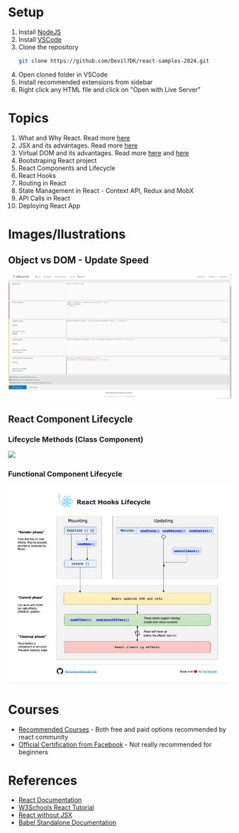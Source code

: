 # Setup

1. Install [NodeJS](https://nodejs.org/en/download)
2. Install [VSCode](https://code.visualstudio.com/download)
3. Clone the repository
   ```sh
   git clone https://github.com/Devil7DK/react-samples-2024.git
   ```
4. Open cloned folder in VSCode
5. Install recommended extensions from sidebar
6. Right click any HTML file and click on "Open with Live Server"

# Topics

1. What and Why React. Read more [here](https://legacy.reactjs.org/tutorial/tutorial.html#what-is-react)
2. JSX and its advantages. Read more [here](https://legacy.reactjs.org/docs/introducing-jsx.html)
3. Virtual DOM and its advantages. Read more [here](https://reactjs.org/docs/faq-internals.html) and [here](https://medium.com/devinder/react-virtual-dom-vs-real-dom-23749ff7adc9)
4. Bootstraping React project
5. React Components and Lifecycle
6. React Hooks
7. Routing in React
8. State Management in React - Context API, Redux and MobX
9. API Calls in React
10. Deploying React App

# Images/Ilustrations

## Object vs DOM - Update Speed

<a href="https://jsbench.me/3wlr6n1nrf/1">
  <img alt="Object vs DOM - Update Speed" src="./.images/01.ObjectVsDOM.png" />
</a>

## React Component Lifecycle

### Lifecycle Methods (Class Component)

<a href="https://programmingwithmosh.com/javascript/react-lifecycle-methods/">
  <img src="https://i0.wp.com/programmingwithmosh.com/wp-content/uploads/2018/10/Screen-Shot-2018-10-31-at-1.44.28-PM.png?ssl=1" />
</a>

### Functional Component Lifecycle

<a href="https://medium.com/@galmargalit/react-function-components-hooks-lifecycle-diagram-14f76e0a5988">
  <img src="https://raw.githubusercontent.com/Wavez/react-hooks-lifecycle/master/screenshot.jpg" />
</a>

# Courses

- [Recommended Courses](https://legacy.reactjs.org/community/courses.html) - Both free and paid options recommended by react community
- [Official Certification from Facebook](https://www.facebook.com/business/learn/front-end-back-end-developer-certificate-coursera) - Not really recommended for beginners

# References

- [React Documentation](https://react.dev/learn)
- [W3Schools React Tutorial](https://www.w3schools.com/REACT/default.asp)
- [React without JSX](https://www.xenonstack.com/blog/react-without-jsx)
- [Babel Standalone Documentation](https://babeljs.io/docs/babel-standalone)
